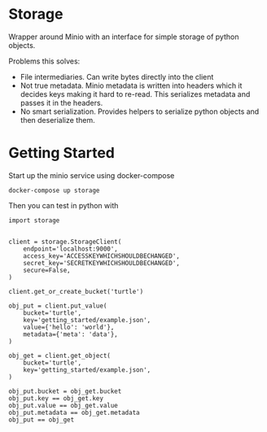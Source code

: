 # Storage

Wrapper around Minio with an interface for simple storage of python objects.

Problems this solves:

* File intermediaries. Can write bytes directly into the client
* Not true metadata. Minio metadata is written into headers which it decides keys making it hard to re-read. This serializes metadata and passes it in the headers. 
* No smart serialization. Provides helpers to serialize python objects and then deserialize them.


# Getting Started

Start up the minio service using docker-compose

```
docker-compose up storage
```

Then you can test in python with

```
import storage


client = storage.StorageClient(
    endpoint='localhost:9000',
    access_key='ACCESSKEYWHICHSHOULDBECHANGED',
    secret_key='SECRETKEYWHICHSHOULDBECHANGED',
    secure=False,
)

client.get_or_create_bucket('turtle')

obj_put = client.put_value(
    bucket='turtle',
    key='getting_started/example.json',
    value={'hello': 'world'},
    metadata={'meta': 'data'},
)

obj_get = client.get_object(
    bucket='turtle',
    key='getting_started/example.json',
)

obj_put.bucket = obj_get.bucket
obj_put.key == obj_get.key
obj_put.value == obj_get.value
obj_put.metadata == obj_get.metadata
obj_put == obj_get

```

